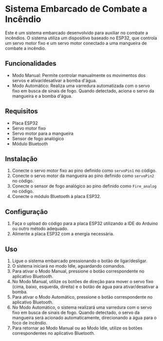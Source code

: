 # Sistema Embarcado de Combate a Incêndio

Este é um sistema embarcado desenvolvido para auxiliar no combate a incêndios. O sistema utiliza um dispositivo baseado no ESP32, que controla um servo motor fixo e um servo motor conectado a uma mangueira de combate a incêndio.

## Funcionalidades

- Modo Manual: Permite controlar manualmente os movimentos dos servos e ativar/desativar a bomba d'água.
- Modo Automático: Realiza uma varredura automatizada com o servo fixo em busca de sinais de fogo. Quando detectado, aciona o servo da mangueira e a bomba d'água.

## Requisitos

- Placa ESP32
- Servo motor fixo
- Servo motor para a mangueira
- Sensor de fogo analógico
- Módulo Bluetooth

## Instalação

1. Conecte o servo motor fixo ao pino definido como `servoPin1` no código.
2. Conecte o servo motor da mangueira ao pino definido como `servoPin2` no código.
3. Conecte o sensor de fogo analógico ao pino definido como `Fire_analog` no código.
4. Conecte o módulo Bluetooth à placa ESP32.

## Configuração

1. Faça o upload do código para a placa ESP32 utilizando a IDE do Arduino ou outro método adequado.
2. Alimente a placa ESP32 com a energia necessária.

## Uso

1. Ligue o sistema embarcado pressionando o botão de ligar/desligar.
2. O sistema iniciará no modo Idle, aguardando comandos.
3. Para ativar o Modo Manual, pressione o botão correspondente no aplicativo Bluetooth.
4. No Modo Manual, utilize os botões de direção para mover o servo fixo (cima, baixo, esquerda, direita) e o botão de água para ativar/desativar a bomba.
5. Para ativar o Modo Automático, pressione o botão correspondente no aplicativo Bluetooth.
6. No Modo Automático, o sistema realizará uma varredura com o servo fixo em busca de sinais de fogo. Quando detectado, o servo da mangueira será acionado automaticamente, direcionando a água para o foco de incêndio.
7. Para retornar ao Modo Manual ou ao Modo Idle, utilize os botões correspondentes no aplicativo Bluetooth.
